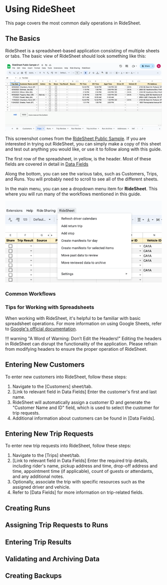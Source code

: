 # Using RideSheet

This page covers the most common daily operations in RideSheet. 

## The Basics
RideSheet is a spreadsheet-based application consisting of multiple sheets or tabs. The basic view of RideSheet should look something like this:

![RideSheet home](../images/ridesheet-screenshot1.png)

This screenshot comes from the [RideSheet Public Sample](https://docs.google.com/spreadsheets/d/1U_rmR08qW63hEK_5IWblzVXK4ZqQElaD1ymAQNGpNiU/edit#gid=0). If you are interested in trying out RideSheet, you can simply make a copy of this sheet and test out anything you would like, or use it to follow along with this guide.

The first row of the spreadsheet, in yellow, is the header. Most of these fields are covered in detail in [Data Fields](data-fields.md)

Along the bottom, you can see the various tabs, such as Customers, Trips, and Runs. You will probably need to scroll to see all of the different sheets.

In the main menu, you can see a dropdown menu item for **RideSheet**. This where you will run many of the workflows mentioned in this guide. 

![Ridesheet menu](../images/ridesheet-menu.png)

### Common Workflows




### Tips for Working with Spreadsheets
When working with RideSheet, it's helpful to be familiar with basic spreadsheet operations. For more information on using Google Sheets, refer to [Google's official documentation](https://support.google.com/a/users/answer/9282959?hl=en).

!!! warning "A Word of Warning: Don’t Edit the Headers!"
    Editing the headers in RideSheet can disrupt the functionality of the application. Please refrain from modifying headers to ensure the proper operation of RideSheet.

## Entering New Customers
To enter new customers into RideSheet, follow these steps:

1. Navigate to the [Customers] sheet/tab.
2. [Link to relevant field in Data Fields] Enter the customer's first and last name.
3. RideSheet will automatically assign a customer ID and generate the "Customer Name and ID" field, which is used to select the customer for trip requests.
4. Additional information about customers can be found in [Data Fields].

## Entering New Trip Requests
To enter new trip requests into RideSheet, follow these steps:

1. Navigate to the [Trips] sheet/tab.
2. [Link to relevant field in Data Fields] Enter the required trip details, including rider's name, pickup address and time, drop-off address and time, appointment time (if applicable), count of guests or attendants, and any additional notes.
3. Optionally, associate the trip with specific resources such as the assigned driver and vehicle.
4. Refer to [Data Fields] for more information on trip-related fields.

## Creating Runs


## Assigning Trip Requests to Runs


## Entering Trip Results


## Validating and Archiving Data


## Creating Backups

